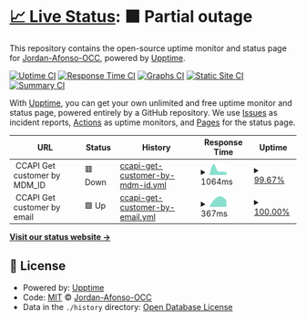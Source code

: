 # [📈 Live Status](https://Jordan-Afonso-OCC.github.io/status-page): <!--live status--> **🟧 Partial outage**

This repository contains the open-source uptime monitor and status page for [Jordan-Afonso-OCC](https://Jordan-Afonso-OCC.github.io/status-page), powered by [Upptime](https://github.com/upptime/upptime).

[![Uptime CI](https://github.com/Jordan-Afonso-OCC/status-page/workflows/Uptime%20CI/badge.svg)](https://github.com/Jordan-Afonso-OCC/status-page/actions?query=workflow%3A%22Uptime+CI%22)
[![Response Time CI](https://github.com/Jordan-Afonso-OCC/status-page/workflows/Response%20Time%20CI/badge.svg)](https://github.com/Jordan-Afonso-OCC/status-page/actions?query=workflow%3A%22Response+Time+CI%22)
[![Graphs CI](https://github.com/Jordan-Afonso-OCC/status-page/workflows/Graphs%20CI/badge.svg)](https://github.com/Jordan-Afonso-OCC/status-page/actions?query=workflow%3A%22Graphs+CI%22)
[![Static Site CI](https://github.com/Jordan-Afonso-OCC/status-page/workflows/Static%20Site%20CI/badge.svg)](https://github.com/Jordan-Afonso-OCC/status-page/actions?query=workflow%3A%22Static+Site+CI%22)
[![Summary CI](https://github.com/Jordan-Afonso-OCC/status-page/workflows/Summary%20CI/badge.svg)](https://github.com/Jordan-Afonso-OCC/status-page/actions?query=workflow%3A%22Summary+CI%22)

With [Upptime](https://upptime.js.org), you can get your own unlimited and free uptime monitor and status page, powered entirely by a GitHub repository. We use [Issues](https://github.com/Jordan-Afonso-OCC/status-page/issues) as incident reports, [Actions](https://github.com/Jordan-Afonso-OCC/status-page/actions) as uptime monitors, and [Pages](https://Jordan-Afonso-OCC.github.io/status-page) for the status page.

<!--start: status pages-->
<!-- This summary is generated by Upptime (https://github.com/upptime/upptime) -->
<!-- Do not edit this manually, your changes will be overwritten -->
<!-- prettier-ignore -->
| URL | Status | History | Response Time | Uptime |
| --- | ------ | ------- | ------------- | ------ |
| <img alt="" src="https://icons.duckduckgo.com/ip3/null.ico" height="13"> CCAPI Get customer by MDM_ID | 🟥 Down | [ccapi-get-customer-by-mdm-id.yml](https://github.com/Jordan-Afonso-OCC/status-page/commits/HEAD/history/ccapi-get-customer-by-mdm-id.yml) | <details><summary><img alt="Response time graph" src="./graphs/ccapi-get-customer-by-mdm-id/response-time-week.png" height="20"> 1064ms</summary><br><a href="https://Jordan-Afonso-OCC.github.io/status-page/history/ccapi-get-customer-by-mdm-id"><img alt="Response time 1064" src="https://img.shields.io/endpoint?url=https%3A%2F%2Fraw.githubusercontent.com%2FJordan-Afonso-OCC%2Fstatus-page%2FHEAD%2Fapi%2Fccapi-get-customer-by-mdm-id%2Fresponse-time.json"></a><br><a href="https://Jordan-Afonso-OCC.github.io/status-page/history/ccapi-get-customer-by-mdm-id"><img alt="24-hour response time 1064" src="https://img.shields.io/endpoint?url=https%3A%2F%2Fraw.githubusercontent.com%2FJordan-Afonso-OCC%2Fstatus-page%2FHEAD%2Fapi%2Fccapi-get-customer-by-mdm-id%2Fresponse-time-day.json"></a><br><a href="https://Jordan-Afonso-OCC.github.io/status-page/history/ccapi-get-customer-by-mdm-id"><img alt="7-day response time 1064" src="https://img.shields.io/endpoint?url=https%3A%2F%2Fraw.githubusercontent.com%2FJordan-Afonso-OCC%2Fstatus-page%2FHEAD%2Fapi%2Fccapi-get-customer-by-mdm-id%2Fresponse-time-week.json"></a><br><a href="https://Jordan-Afonso-OCC.github.io/status-page/history/ccapi-get-customer-by-mdm-id"><img alt="30-day response time 1064" src="https://img.shields.io/endpoint?url=https%3A%2F%2Fraw.githubusercontent.com%2FJordan-Afonso-OCC%2Fstatus-page%2FHEAD%2Fapi%2Fccapi-get-customer-by-mdm-id%2Fresponse-time-month.json"></a><br><a href="https://Jordan-Afonso-OCC.github.io/status-page/history/ccapi-get-customer-by-mdm-id"><img alt="1-year response time 1064" src="https://img.shields.io/endpoint?url=https%3A%2F%2Fraw.githubusercontent.com%2FJordan-Afonso-OCC%2Fstatus-page%2FHEAD%2Fapi%2Fccapi-get-customer-by-mdm-id%2Fresponse-time-year.json"></a></details> | <details><summary><a href="https://Jordan-Afonso-OCC.github.io/status-page/history/ccapi-get-customer-by-mdm-id">99.67%</a></summary><a href="https://Jordan-Afonso-OCC.github.io/status-page/history/ccapi-get-customer-by-mdm-id"><img alt="All-time uptime 99.67%" src="https://img.shields.io/endpoint?url=https%3A%2F%2Fraw.githubusercontent.com%2FJordan-Afonso-OCC%2Fstatus-page%2FHEAD%2Fapi%2Fccapi-get-customer-by-mdm-id%2Fuptime.json"></a><br><a href="https://Jordan-Afonso-OCC.github.io/status-page/history/ccapi-get-customer-by-mdm-id"><img alt="24-hour uptime 99.67%" src="https://img.shields.io/endpoint?url=https%3A%2F%2Fraw.githubusercontent.com%2FJordan-Afonso-OCC%2Fstatus-page%2FHEAD%2Fapi%2Fccapi-get-customer-by-mdm-id%2Fuptime-day.json"></a><br><a href="https://Jordan-Afonso-OCC.github.io/status-page/history/ccapi-get-customer-by-mdm-id"><img alt="7-day uptime 99.67%" src="https://img.shields.io/endpoint?url=https%3A%2F%2Fraw.githubusercontent.com%2FJordan-Afonso-OCC%2Fstatus-page%2FHEAD%2Fapi%2Fccapi-get-customer-by-mdm-id%2Fuptime-week.json"></a><br><a href="https://Jordan-Afonso-OCC.github.io/status-page/history/ccapi-get-customer-by-mdm-id"><img alt="30-day uptime 99.67%" src="https://img.shields.io/endpoint?url=https%3A%2F%2Fraw.githubusercontent.com%2FJordan-Afonso-OCC%2Fstatus-page%2FHEAD%2Fapi%2Fccapi-get-customer-by-mdm-id%2Fuptime-month.json"></a><br><a href="https://Jordan-Afonso-OCC.github.io/status-page/history/ccapi-get-customer-by-mdm-id"><img alt="1-year uptime 99.67%" src="https://img.shields.io/endpoint?url=https%3A%2F%2Fraw.githubusercontent.com%2FJordan-Afonso-OCC%2Fstatus-page%2FHEAD%2Fapi%2Fccapi-get-customer-by-mdm-id%2Fuptime-year.json"></a></details>
| <img alt="" src="https://icons.duckduckgo.com/ip3/null.ico" height="13"> CCAPI Get customer by email | 🟩 Up | [ccapi-get-customer-by-email.yml](https://github.com/Jordan-Afonso-OCC/status-page/commits/HEAD/history/ccapi-get-customer-by-email.yml) | <details><summary><img alt="Response time graph" src="./graphs/ccapi-get-customer-by-email/response-time-week.png" height="20"> 367ms</summary><br><a href="https://Jordan-Afonso-OCC.github.io/status-page/history/ccapi-get-customer-by-email"><img alt="Response time 367" src="https://img.shields.io/endpoint?url=https%3A%2F%2Fraw.githubusercontent.com%2FJordan-Afonso-OCC%2Fstatus-page%2FHEAD%2Fapi%2Fccapi-get-customer-by-email%2Fresponse-time.json"></a><br><a href="https://Jordan-Afonso-OCC.github.io/status-page/history/ccapi-get-customer-by-email"><img alt="24-hour response time 367" src="https://img.shields.io/endpoint?url=https%3A%2F%2Fraw.githubusercontent.com%2FJordan-Afonso-OCC%2Fstatus-page%2FHEAD%2Fapi%2Fccapi-get-customer-by-email%2Fresponse-time-day.json"></a><br><a href="https://Jordan-Afonso-OCC.github.io/status-page/history/ccapi-get-customer-by-email"><img alt="7-day response time 367" src="https://img.shields.io/endpoint?url=https%3A%2F%2Fraw.githubusercontent.com%2FJordan-Afonso-OCC%2Fstatus-page%2FHEAD%2Fapi%2Fccapi-get-customer-by-email%2Fresponse-time-week.json"></a><br><a href="https://Jordan-Afonso-OCC.github.io/status-page/history/ccapi-get-customer-by-email"><img alt="30-day response time 367" src="https://img.shields.io/endpoint?url=https%3A%2F%2Fraw.githubusercontent.com%2FJordan-Afonso-OCC%2Fstatus-page%2FHEAD%2Fapi%2Fccapi-get-customer-by-email%2Fresponse-time-month.json"></a><br><a href="https://Jordan-Afonso-OCC.github.io/status-page/history/ccapi-get-customer-by-email"><img alt="1-year response time 367" src="https://img.shields.io/endpoint?url=https%3A%2F%2Fraw.githubusercontent.com%2FJordan-Afonso-OCC%2Fstatus-page%2FHEAD%2Fapi%2Fccapi-get-customer-by-email%2Fresponse-time-year.json"></a></details> | <details><summary><a href="https://Jordan-Afonso-OCC.github.io/status-page/history/ccapi-get-customer-by-email">100.00%</a></summary><a href="https://Jordan-Afonso-OCC.github.io/status-page/history/ccapi-get-customer-by-email"><img alt="All-time uptime 100.00%" src="https://img.shields.io/endpoint?url=https%3A%2F%2Fraw.githubusercontent.com%2FJordan-Afonso-OCC%2Fstatus-page%2FHEAD%2Fapi%2Fccapi-get-customer-by-email%2Fuptime.json"></a><br><a href="https://Jordan-Afonso-OCC.github.io/status-page/history/ccapi-get-customer-by-email"><img alt="24-hour uptime 100.00%" src="https://img.shields.io/endpoint?url=https%3A%2F%2Fraw.githubusercontent.com%2FJordan-Afonso-OCC%2Fstatus-page%2FHEAD%2Fapi%2Fccapi-get-customer-by-email%2Fuptime-day.json"></a><br><a href="https://Jordan-Afonso-OCC.github.io/status-page/history/ccapi-get-customer-by-email"><img alt="7-day uptime 100.00%" src="https://img.shields.io/endpoint?url=https%3A%2F%2Fraw.githubusercontent.com%2FJordan-Afonso-OCC%2Fstatus-page%2FHEAD%2Fapi%2Fccapi-get-customer-by-email%2Fuptime-week.json"></a><br><a href="https://Jordan-Afonso-OCC.github.io/status-page/history/ccapi-get-customer-by-email"><img alt="30-day uptime 100.00%" src="https://img.shields.io/endpoint?url=https%3A%2F%2Fraw.githubusercontent.com%2FJordan-Afonso-OCC%2Fstatus-page%2FHEAD%2Fapi%2Fccapi-get-customer-by-email%2Fuptime-month.json"></a><br><a href="https://Jordan-Afonso-OCC.github.io/status-page/history/ccapi-get-customer-by-email"><img alt="1-year uptime 100.00%" src="https://img.shields.io/endpoint?url=https%3A%2F%2Fraw.githubusercontent.com%2FJordan-Afonso-OCC%2Fstatus-page%2FHEAD%2Fapi%2Fccapi-get-customer-by-email%2Fuptime-year.json"></a></details>

<!--end: status pages-->

[**Visit our status website →**](https://Jordan-Afonso-OCC.github.io/status-page)

## 📄 License

- Powered by: [Upptime](https://github.com/upptime/upptime)
- Code: [MIT](./LICENSE) © [Jordan-Afonso-OCC](https://Jordan-Afonso-OCC.github.io/status-page)
- Data in the `./history` directory: [Open Database License](https://opendatacommons.org/licenses/odbl/1-0/)
